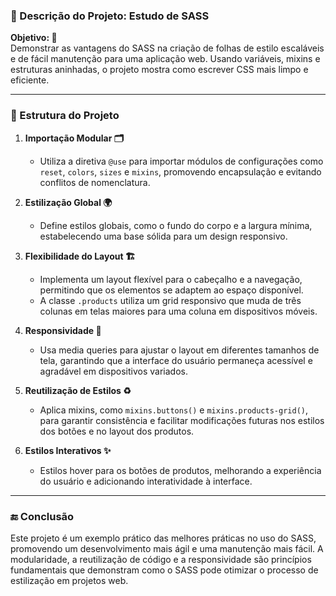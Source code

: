 

### 🌟 Descrição do Projeto: Estudo de SASS

**Objetivo: 🎯**  
Demonstrar as vantagens do SASS na criação de folhas de estilo escaláveis e de fácil manutenção para uma aplicação web. Usando variáveis, mixins e estruturas aninhadas, o projeto mostra como escrever CSS mais limpo e eficiente.

---

### 📂 Estrutura do Projeto

1. **Importação Modular 🗂️**
   - Utiliza a diretiva `@use` para importar módulos de configurações como `reset`, `colors`, `sizes` e `mixins`, promovendo encapsulação e evitando conflitos de nomenclatura.

2. **Estilização Global 🌍**
   - Define estilos globais, como o fundo do corpo e a largura mínima, estabelecendo uma base sólida para um design responsivo.

3. **Flexibilidade do Layout 🏗️**
   - Implementa um layout flexível para o cabeçalho e a navegação, permitindo que os elementos se adaptem ao espaço disponível.
   - A classe `.products` utiliza um grid responsivo que muda de três colunas em telas maiores para uma coluna em dispositivos móveis.

4. **Responsividade 📱**
   - Usa media queries para ajustar o layout em diferentes tamanhos de tela, garantindo que a interface do usuário permaneça acessível e agradável em dispositivos variados.

5. **Reutilização de Estilos ♻️**
   - Aplica mixins, como `mixins.buttons()` e `mixins.products-grid()`, para garantir consistência e facilitar modificações futuras nos estilos dos botões e no layout dos produtos.

6. **Estilos Interativos ✨**
   - Estilos hover para os botões de produtos, melhorando a experiência do usuário e adicionando interatividade à interface.

---

### 🔚 Conclusão

Este projeto é um exemplo prático das melhores práticas no uso do SASS, promovendo um desenvolvimento mais ágil e uma manutenção mais fácil. A modularidade, a reutilização de código e a responsividade são princípios fundamentais que demonstram como o SASS pode otimizar o processo de estilização em projetos web.
